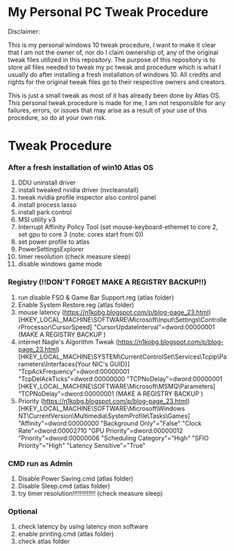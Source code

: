 # My Personal PC Tweak Procedure

Disclaimer:

This is my personal windows 10 tweak procedure, I want to make it clear that I am not the owner of, nor do I claim ownership of, any of the original tweak files utilized in this repository. The purpose of this repository is to store all files needed to tweak my pc tweak and procedure which is what I usually do after installing a fresh installation of windows 10. All credits and rights for the original tweak files go to their respective owners and creators.

This is just a small tweak as most of it has already been done by Atlas OS. 
This personal tweak procedure is made for me, I am not responsible for any failures, errors, or issues that may arise as a result of your use of this procedure, so do at your own risk.

# Tweak Procedure

### After a fresh installation of win10 Atlas OS
1.  DDU uninstall driver
2.  install tweaked nvidia driver (nvcleanstall)
3.  tweak nvidia profile inspector also control panel
4.  install process lasso
5.  install park control
6.  MSI utility v3
7.  Interrupt Affinity Policy Tool (set mouse-keyboard-ethernet to core 2, set gpu to core 3 (note: cores start from 0))
8.  set power profile to atlas
9.  PowerSettingsExplorer
10. timer resolution (check measure sleep)
11. disable windows game mode

### Registry (!!DON'T FORGET MAKE A REGISTRY BACKUP!!)
1. run disable FSO & Game Bar Support.reg (atlas folder)
2. Enable System Restore.reg (atlas folder)
3. mouse latency (https://n1kobg.blogspot.com/p/blog-page_23.html)
[HKEY_LOCAL_MACHINE\SOFTWARE\Microsoft\Input\Settings\ControllerProcessor\CursorSpeed]
"CursorUpdateInterval"=dword:00000001 (MAKE A REGISTRY BACKUP )
4. internet Nagle's Algorithm Tweak (https://n1kobg.blogspot.com/p/blog-page_23.html)
[HKEY_LOCAL_MACHINE\SYSTEM\CurrentControlSet\Services\Tcpip\Parameters\Interfaces\{Your NIC's GUID}]
"TcpAckFrequency"=dword:00000001
"TcpDelAckTicks"=dword:00000000
"TCPNoDelay"=dword:00000001
[HKEY_LOCAL_MACHINE\SOFTWARE\Microsoft\MSMQ\Parameters] 
"TCPNoDelay"=dword:00000001 (MAKE A REGISTRY BACKUP )
6. Priority (https://n1kobg.blogspot.com/p/blog-page_23.html)
[HKEY_LOCAL_MACHINE\SOFTWARE\Microsoft\Windows NT\CurrentVersion\Multimedia\SystemProfile\Tasks\Games]
"Affinity"=dword:00000000
"Background Only"="False"
"Clock Rate"=dword:00002710
"GPU Priority"=dword:00000012
"Priority"=dword:00000006
"Scheduling Category"="High"
"SFIO Priority"="High"
"Latency Sensitive"="True"

### CMD run as Admin
1. Disable Power Saving.cmd (atlas folder)
2. Disable Sleep.cmd (atlas folder)
3. try timer resolution!!!!!!!!!!!!! (check measure sleep)
   

### Optional
1. check latency by using latency mon software
2. enable printing.cmd (atlas folder)
3. check atlas folder 
